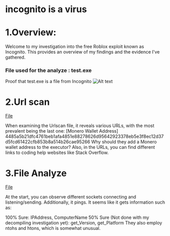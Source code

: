 # incognito is a virus

# 1.Overview:
Welcome to my investigation into the free Roblox exploit known as Incognito. 
This provides an overview of my findings and the evidence I've gathered.

### File used for the analyze : test.exe
Proof that test.exe is a file from Incognito
![Alt text](https://cdn.discordapp.com/attachments/1228376524407701665/1238949420184109167/image.png?ex=6641cdd0&is=66407c50&hm=0f75155c90474b9b364e551b26a9378d83fad64afa1d327f731d0c9fc540f7ea&)

# 2.Url scan
[File](https://raw.githubusercontent.com/Xenijo/incognito-is-a-virus/main/Proof/Urlscan)

When examining the Urlscan file, it reveals various URLs, with the most prevalent being the last one:
[Monero Wallet Address]
4485a5b21dfc4761beb1afa4851e88278626d95642923378eb5e3f8ec12d37d5fcd61422cfb853b8a514b26cae95266
Why should they add a Monero wallet address to the executor? Also, in the URLs, you can find different links to coding help websites like Stack Overflow.

# 3.File Analyze
[File](https://raw.githubusercontent.com/Xenijo/incognito-is-a-virus/main/Proof/Analyze)

At the start, you can observe different sockets connecting and listening/sending. Additionally, it pings. It seems like it gets information such as:

100% Sure: IPAddress, ComputerName
50% Sure (Not done with my decompiling investigation yet): get_Version, get_Platform
They also employ ntohs and htons, which is somewhat unusual.
